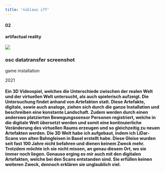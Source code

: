 ```yaml
---
title: 'niklaus iff'
---
```

<!-- number//title -->
<div class="work-col1">

#### 02

#### artifactual reality

</div>

<!-- images -->
<div class="work-col2">

![](/images/IMG_1128.jpeg)

</div>

<!-- image info -->
<div class="work-col3">
<div>

### osc datatransfer screenshot

game installation

2021

</div>
</div>

<!-- links -->
<div class="work-col4">

<!-- <a class="work-links" href="https://doc.niklausiff.ch/" target="_blank">doc</a> -->

<!-- <a class="work-links" href="https://github.com/nikischwdrtr/noindex" target="_blank">github</a> -->

</div>

<!-- text -->

#### Ein 3D Videospiel, welches die Unterschiede zwischen der realen Welt und der virtuellen Welt untersucht, als auch spielerisch aufzeigt. Die Untersuchung findet anhand von Artefakten statt. Diese Artefakte, digitale, sowie auch analoge, ziehen sich durch die ganze Installation und beschreiben eine konstante Landschaft. Zudem werden durch einen anderswo platzierten Bewegungssensor Personen registriert, welche in die digitale Welt übersetzt werden und somit eine kontinuierliche Veränderung des virtuellen Raums erzeugen und so gleichzeitig zu neuen Artefakten werden. Die 3D Welt habe ich aufgebaut, indem ich LiDar-Scans von alten Bahngleisen in Basel erstellt habe. Diese Gleise wurden seit fast 100 Jahre nicht befahren und dienen keinem Zweck mehr. Trotzdem möchte ich sie nicht missen, an genau diesem Ort, wo sie immer noch liegen. Genauso erging es mir auch mit den digitalen Artefakten, welche bei den Scans entstanden sind. Sie erfüllen keinen weiteren Zweck, dennoch erklären sie unglaublich viel.